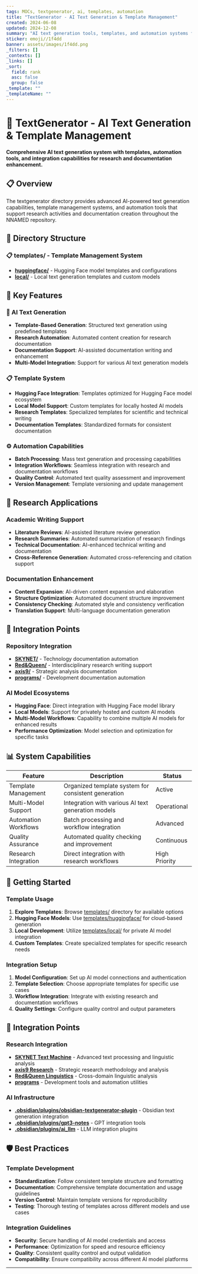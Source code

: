 ```yaml
---
tags: MOCs, textgenerator, ai, templates, automation
title: "TextGenerator - AI Text Generation & Template Management"
created: 2024-06-08
updated: 2024-12-08
summary: "AI text generation tools, templates, and automation systems for research and documentation"
sticker: emoji//1f4dd
banner: assets/images/1f4dd.png
_filters: []
_contexts: []
_links: []
_sort:
  field: rank
  asc: false
  group: false
_template: ""
_templateName: ""
---
```


# 📝 TextGenerator - AI Text Generation & Template Management

**Comprehensive AI text generation system with templates, automation tools, and integration capabilities for research and documentation enhancement.**

## 📋 Overview

The textgenerator directory provides advanced AI-powered text generation capabilities, template management systems, and automation tools that support research activities and documentation creation throughout the NNAMED repository.

## 📂 Directory Structure

### 📋 **templates/** - Template Management System
- **[huggingface/](templates/huggingface/)** - Hugging Face model templates and configurations
- **[local/](templates/local/)** - Local text generation templates and custom models

## 🎯 Key Features

### 🤖 AI Text Generation
- **Template-Based Generation**: Structured text generation using predefined templates
- **Research Automation**: Automated content creation for research documentation
- **Documentation Support**: AI-assisted documentation writing and enhancement
- **Multi-Model Integration**: Support for various AI text generation models

### 📋 Template System
- **Hugging Face Integration**: Templates optimized for Hugging Face model ecosystem
- **Local Model Support**: Custom templates for locally hosted AI models
- **Research Templates**: Specialized templates for scientific and technical writing
- **Documentation Templates**: Standardized formats for consistent documentation

### ⚙️ Automation Capabilities
- **Batch Processing**: Mass text generation and processing capabilities
- **Integration Workflows**: Seamless integration with research and documentation workflows
- **Quality Control**: Automated text quality assessment and improvement
- **Version Management**: Template versioning and update management

## 🔬 Research Applications

### Academic Writing Support
- **Literature Reviews**: AI-assisted literature review generation
- **Research Summaries**: Automated summarization of research findings
- **Technical Documentation**: AI-enhanced technical writing and documentation
- **Cross-Reference Generation**: Automated cross-referencing and citation support

### Documentation Enhancement
- **Content Expansion**: AI-driven content expansion and elaboration
- **Structure Optimization**: Automated document structure improvement
- **Consistency Checking**: Automated style and consistency verification
- **Translation Support**: Multi-language documentation generation

## 🔗 Integration Points

### Repository Integration
- **[SKYNET/](../SKYNET/SKYNET.md)** - Technology documentation automation
- **[Red&Queen/](../Red&Queen/Red&Queen.md)** - Interdisciplinary research writing support
- **[axis9/](../axis9/axis9.md)** - Strategic analysis documentation
- **[programs/](../programs/programs.md)** - Development documentation automation

### AI Model Ecosystems
- **Hugging Face**: Direct integration with Hugging Face model library
- **Local Models**: Support for privately hosted and custom AI models
- **Multi-Model Workflows**: Capability to combine multiple AI models for enhanced results
- **Performance Optimization**: Model selection and optimization for specific tasks

## 📊 System Capabilities

| Feature | Description | Status |
|---------|-------------|---------|
| Template Management | Organized template system for consistent generation | Active |
| Multi-Model Support | Integration with various AI text generation models | Operational |
| Automation Workflows | Batch processing and workflow integration | Advanced |
| Quality Assurance | Automated quality checking and improvement | Continuous |
| Research Integration | Direct integration with research workflows | High Priority |

## 🚀 Getting Started

### Template Usage
1. **Explore Templates**: Browse [templates/](templates/) directory for available options
2. **Hugging Face Models**: Use [templates/huggingface/](templates/huggingface/) for cloud-based generation
3. **Local Development**: Utilize [templates/local/](templates/local/) for private AI model integration
4. **Custom Templates**: Create specialized templates for specific research needs

### Integration Setup
1. **Model Configuration**: Set up AI model connections and authentication
2. **Template Selection**: Choose appropriate templates for specific use cases
3. **Workflow Integration**: Integrate with existing research and documentation workflows
4. **Quality Settings**: Configure quality control and output parameters

## 🔗 Integration Points

### Research Integration
- **[SKYNET Text Machine](../SKYNET/research/text%20machine/text%20machine.md)** - Advanced text processing and linguistic analysis
- **[axis9 Research](../axis9/research/research.md)** - Strategic research methodology and analysis
- **[Red&Queen Linguistics](../Red&Queen/lingvistic/lingvistic.md)** - Cross-domain linguistic analysis
- **[programs](../programs/programs.md)** - Development tools and automation utilities

### AI Infrastructure
- **[.obsidian/plugins/obsidian-textgenerator-plugin](../.obsidian/plugins/obsidian-textgenerator-plugin/main.js)** - Obsidian text generation integration
- **[.obsidian/plugins/gpt3-notes](../.obsidian/plugins/gpt3-notes/main.js)** - GPT integration tools
- **[.obsidian/plugins/ai_llm](../.obsidian/plugins/ai_llm/main.js)** - LLM integration plugins

## 🛡️ Best Practices

### Template Development
- **Standardization**: Follow consistent template structure and formatting
- **Documentation**: Comprehensive template documentation and usage guidelines
- **Version Control**: Maintain template versions for reproducibility
- **Testing**: Thorough testing of templates across different models and use cases

### Integration Guidelines
- **Security**: Secure handling of AI model credentials and access
- **Performance**: Optimization for speed and resource efficiency
- **Quality**: Consistent quality control and output validation
- **Compatibility**: Ensure compatibility across different AI model platforms

---

```folder-index-content
```

<!-- 95DD2646 -->